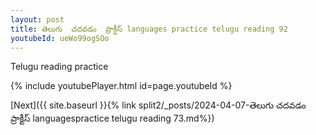 ```yaml
---
layout: post
title: తెలుగు  చదవడం  ప్రాక్టీస్ languages practice telugu reading 92
youtubeId: ueWo99ogSOo
---
```

 
 
Telugu reading practice
 
 
 
 
 


{% include youtubePlayer.html id=page.youtubeId %}
 
[Next]({{ site.baseurl }}{% link  split2/_posts/2024-04-07-తెలుగు  చదవడం  ప్రాక్టీస్ languagespractice telugu reading 73.md%})
 
